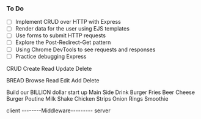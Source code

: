 ### To Do

- [ ] Implement CRUD over HTTP with Express
- [ ] Render data for the user using EJS templates
- [ ] Use forms to submit HTTP requests
- [ ] Explore the Post-Redirect-Get pattern
- [ ] Using Chrome DevTools to see requests and responses
- [ ] Practice debugging Express

CRUD
Create Read Update Delete

BREAD
Browse Read Edit Add Delete

Build our BILLION dollar start up
Main Side Drink
Burger Fries Beer
Cheese Burger Poutine Milk Shake
Chicken Strips Onion Rings Smoothie

client --------Middleware--------- server
